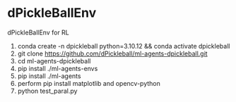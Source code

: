 # dPickleBallEnv
dPickleBallEnv for RL

1) conda create -n dpickleball python=3.10.12 && conda activate dpickleball
2) git clone https://github.com/dPickleball/ml-agents-dpickleball.git
3) cd ml-agents-dpickleball
4) pip install ./ml-agents-envs
5) pip install ./ml-agents
6) perform pip install matplotlib and opencv-python
7) python test_paral.py

